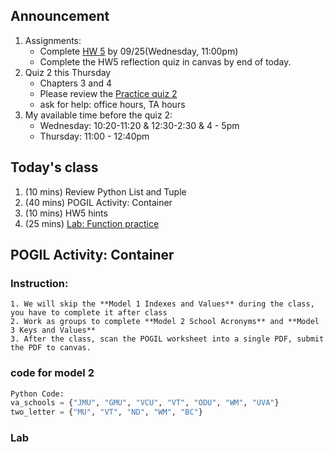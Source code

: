 ## Announcement
1. Assignments:
   - Complete [HW 5](https://w3.cs.jmu.edu/cs149/f24/hw/hw5/) by 09/25(Wednesday, 11:00pm)
   - Complete the HW5 reflection quiz in canvas by end of today. 
2. Quiz 2 this Thursday
      - Chapters 3 and 4
      - Please review the [Practice quiz 2](https://w3.cs.jmu.edu/cs149/f24/quiz/practice2/)
      - ask for help: office hours, TA hours
3. My available time before the quiz 2:
    - Wednesday: 10:20-11:20 & 12:30-2:30 & 4 - 5pm
    - Thursday: 11:00 - 12:40pm

## Today's class
1. (10 mins) Review Python List and Tuple
1. (40 mins) POGIL Activity: Container
2. (10 mins) HW5 hints
3. (25 mins) [Lab: Function practice](https://canvas.jmu.edu/courses/2035420/assignments/19169987?module_item_id=40887017)

## POGIL Activity: Container
### Instruction:
    1. We will skip the **Model 1 Indexes and Values** during the class, you have to complete it after class
    2. Work as groups to complete **Model 2 School Acronyms** and **Model 3 Keys and Values**
    3. After the class, scan the POGIL worksheet into a single PDF, submit the PDF to canvas. 

### code for model 2
```python
Python Code:
va_schools = {"JMU", "GMU", "VCU", "VT", "ODU", "WM", "UVA"}
two_letter = {"MU", "VT", "ND", "WM", "BC"}
```

### Lab

